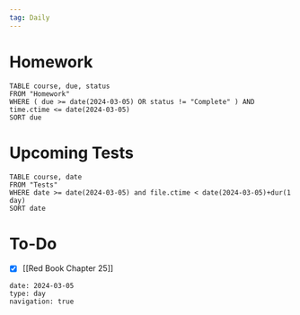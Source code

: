 ```yaml
---
tag: Daily
---
```

# Homework
```dataview
TABLE course, due, status
FROM "Homework" 
WHERE ( due >= date(2024-03-05) OR status != "Complete" ) AND time.ctime <= date(2024-03-05)
SORT due
```
# Upcoming Tests
```dataview
TABLE course, date
FROM "Tests" 
WHERE date >= date(2024-03-05) and file.ctime < date(2024-03-05)+dur(1 day)
SORT date
```
# To-Do
- [x] [[Red Book Chapter 25]]

```gEvent
date: 2024-03-05
type: day
navigation: true
```